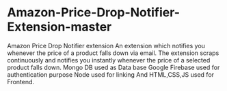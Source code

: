 # Amazon-Price-Drop-Notifier-Extension-master
Amazon Price Drop Notifier extension
An extension which notifies you whenever the price of a product falls down via email.
The extension scraps continuously and notifies you instantly whenever the price of a selected product falls down.
Mongo DB used as Data base
Google Firebase used for authentication purpose
Node used for linking
And HTML,CSS,JS used for Frontend.
